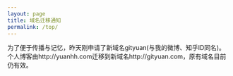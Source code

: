 ```yaml
---
layout: page
title: 域名迁移通知
permalink: /top/
---
```


为了便于传播与记忆，昨天刚申请了新域名gityuan(与我的微博、知乎ID同名)。
个人博客由http://yuanhh.com迁移到新域名http://gityuan.com，原有域名目前仍有效。